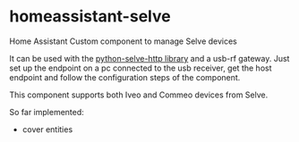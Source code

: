 # homeassistant-selve
Home Assistant Custom component to manage Selve devices


It can be used with the [python-selve-http library](https://github.com/Kannix2005/python-selve) and a usb-rf gateway.
Just set up the endpoint on a pc connected to the usb receiver, get the host endpoint and follow the configuration steps of the component.

This component supports both Iveo and Commeo devices from Selve. 

So far implemented:
- cover entities
